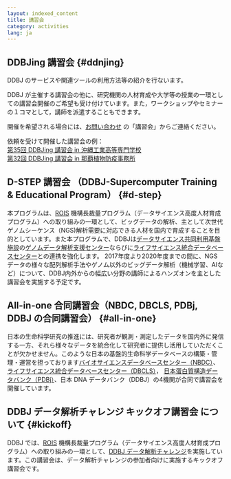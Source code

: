 ```yaml
---
layout: indexed_content
title: 講習会
category: activities
lang: ja
---
```


## DDBJing 講習会  {#ddnjing}

DDBJ のサービスや関連ツールの利用方法等の紹介を行ないます。

DDBJ が主催する講習会の他に、研究機関の人材育成や大学等の授業の一環としての講習会開催のご希望も受け付けています。また，ワークショップやセミナーの１コマとして，講師を派遣することもできます。

開催を希望される場合には、[お問い合わせ](https://forms.gle/zV4cYCnRCefd4FSz9) の「講習会」からご連絡ください。

依頼を受けて開催した講習会の例：  
[第35回 DDBJing 講習会 in 沖縄工業高等専門学校](/activities/training/2017-10-19.html)  
[第32回 DDBJing 講習会 in 那覇植物防疫事務所](/activities/training/2015-07-29.html)

## D-STEP 講習会 （DDBJ-Supercomputer Training & Educational Program）  {#d-step}

本プログラムは、[ROIS](https://www.rois.ac.jp/)
機構長裁量プログラム（データサイエンス高度人材育成プログラム）への取り組みの一環として、ビッグデータの解析、主として次世代ゲノムシーケンス（NGS)解析需要に対応できる人材を国内で育成することを目的としています。また本プログラムで、DDBJは[データサイエンス共同利用基盤施設](https://ds.rois.ac.jp/)の[ゲノムデータ解析支援センター](https://genome-info.nig.ac.jp/)ならびに[ライフサイエンス統合データベースセンター](http://dbcls.rois.ac.jp/)との連携を強化します。
2017年度より2020年度までの間に、NGS データの様々な配列解析手法やゲノム以外のビッグデータ解析（機械学習、AIなど）について、DDBJ内外からの幅広い分野の講師によるハンズオンを主とした講習会を実施する予定です。

## All-in-one 合同講習会（NBDC, DBCLS, PDBj, DDBJ の合同講習会）  {#all-in-one}

日本の生命科学研究の推進には、研究者が観測・測定したデータを国内外に発信する一方、それら様々なデータを統合化して研究者に提供し活用していただくことが欠かせません。このような日本の基盤的生命科学データベースの構築・管理・運営を担っております[バイオサイエンスデータベースセンター（NBDC）](https://biosciencedbc.jp/)、[ライフサイエンス統合データベースセンター（DBCLS）](http://dbcls.rois.ac.jp/)，
[日本蛋白質構造データバンク（PDBj）](https://pdbj.org/)、日本 DNA データバンク（DDBJ）の4機関が合同で講習会を開催しています。

## DDBJ データ解析チャレンジ キックオフ講習会 について  {#kickoff}

DDBJ では、[ROIS](https://www.rois.ac.jp/)
機構長裁量プログラム（データサイエンス高度人材育成プログラム）への取り組みの一環として、[DDBJ
データ解析チャレンジ](/activities/training/2016-06-27.html)を実施しています。この講習会は、データ解析チャレンジの参加者向けに実施するキックオフ講習会です。


